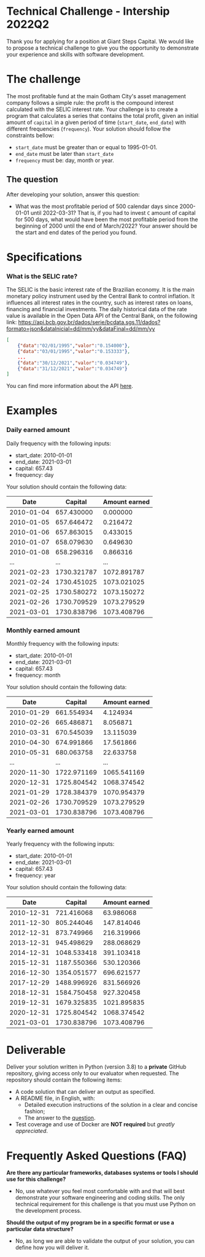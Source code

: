 # Technical Challenge - Intership 2022Q2
Thank you for applying for a position at Giant Steps Capital. We would like to propose a technical challenge to give you the opportunity to demonstrate your experience and skills with software development.
# The challenge
The most profitable fund at the main Gotham City's asset management company follows a simple rule: the profit is the compound interest calculated with the SELIC interest rate.
Your challenge is to create a program that calculates a series that contains the total profit, given an initial amount of `capital` in a given period of time (`start_date`, `end_date`) with different frequencies (`frequency`).
Your solution should follow the constraints bellow:
* `start_date` must be greater than or equal to 1995-01-01.
* `end_date` must be later than `start_date`
* `frequency` must be: day, month or year.
## The question
After developing your solution, answer this question:
* What was the most profitable period of 500 calendar days since 2000-01-01 until 2022-03-31? That is, if you had to invest `C` amount of capital for 500 days, what would have been the most profitable period from the beginning of 2000 until the end of March/2022? Your answer should be the start and end dates of the period you found.
# Specifications
### What is the SELIC rate?
The SELIC is the basic interest rate of the Brazilian economy. It is the main monetary policy instrument used by the Central Bank to control inflation. It influences all interest rates in the country, such as interest rates on loans, financing and financial investments.
The daily historical data of the rate value is available in the Open Data API of the Central Bank, on the following link:
https://api.bcb.gov.br/dados/serie/bcdata.sgs.11/dados?formato=json&dataInicial=dd/mm/yy&dataFinal=dd/mm/yy
```json
[
    {"data":"02/01/1995","valor":"0.154000"},
    {"data":"03/01/1995","valor":"0.153333"},
    ...
    {"data":"30/12/2021","valor":"0.034749"},
    {"data":"31/12/2021","valor":"0.034749"}
]
```
You can find more information about the API [here](https://dadosabertos.bcb.gov.br/dataset/11-taxa-de-juros---selic/resource/b73edc07-bbac-430c-a2cb-b1639e605fa8).
# Examples

### Daily earned amount

Daily frequency with the following inputs:
* start_date: 2010-01-01
* end_date: 2021-03-01
* capital: 657.43
* frequency: day

Your solution should contain the following data:

| Date  |  Capital  | Amount earned |
| ------------ | ------------ | ------------ |
| 2010-01-04 | 657.430000 | 0.000000 |
| 2010-01-05 | 657.646472 | 0.216472 |
| 2010-01-06 | 657.863015 | 0.433015 |
| 2010-01-07 | 658.079630 | 0.649630 |
| 2010-01-08 | 658.296316 | 0.866316 |
| ... | ... | ... |
| 2021-02-23 | 1730.321787 | 1072.891787 |
| 2021-02-24 | 1730.451025 | 1073.021025 |
| 2021-02-25 | 1730.580272 | 1073.150272 |
| 2021-02-26 | 1730.709529 | 1073.279529 |
| 2021-03-01 | 1730.838796 | 1073.408796 |

### Monthly earned amount

Monthly frequency with the following inputs:
* start_date: 2010-01-01
* end_date: 2021-03-01
* capital: 657.43
* frequency: month

Your solution should contain the following data:

| Date  |  Capital  | Amount earned |
| ------------- | ------------- | ------------- |
| 2010-01-29 | 661.554934 | 4.124934 |
| 2010-02-26 | 665.486871 | 8.056871 |
| 2010-03-31 | 670.545039 | 13.115039 |
| 2010-04-30 | 674.991866 | 17.561866 |
| 2010-05-31 | 680.063758 | 22.633758 |
| ... | ... | ... |
| 2020-11-30 | 1722.971169 | 1065.541169 |
| 2020-12-31 | 1725.804542 | 1068.374542 |
| 2021-01-29 | 1728.384379 | 1070.954379 |
| 2021-02-26 | 1730.709529 | 1073.279529 |
| 2021-03-01 | 1730.838796 | 1073.408796 |

### Yearly earned amount

Yearly frequency with the following inputs:
* start_date: 2010-01-01
* end_date: 2021-03-01
* capital: 657.43
* frequency: year

Your solution should contain the following data:

| Date  |  Capital  | Amount earned |
| ------------- | ------------- | ------------- |
| 2010-12-31 | 721.416068 | 63.986068 | 
| 2011-12-30 | 805.244046 | 147.814046 | 
| 2012-12-31 | 873.749966 | 216.319966 | 
| 2013-12-31 | 945.498629 | 288.068629 | 
| 2014-12-31 | 1048.533418 | 391.103418 | 
| 2015-12-31 | 1187.550366 | 530.120366 | 
| 2016-12-30 | 1354.051577 | 696.621577 | 
| 2017-12-29 | 1488.996926 | 831.566926 | 
| 2018-12-31 | 1584.750458 | 927.320458 | 
| 2019-12-31 | 1679.325835 | 1021.895835 | 
| 2020-12-31 | 1725.804542 | 1068.374542 | 
| 2021-03-01 | 1730.838796 | 1073.408796 | 

# Deliverable

Deliver your solution written in Python (version 3.8) to a **private** GitHub repository,
giving access only to our evaluator when requested. The repository should contain the following items:
* A code solution that can deliver an output as specified.
* A README file, in English, with:
    * Detailed execution instructions of the solution in a clear and concise fashion;
    * The answer to the [question](#the-question).
* Test coverage and use of Docker are **NOT required** but *greatly appreciated*.

# Frequently Asked Questions (FAQ)
**Are there any particular frameworks, databases systems or tools I should use for this challenge?**
- No, use whatever you feel most comfortable with and that will best demonstrate your software engineering and coding skills. The only technical requirement for this challenge is that you must use Python on the development process.

**Should the output of my program be in a specific format or use a particular data structure?**
- No, as long we are able to validate the output of your solution, you can define how you will deliver it.
